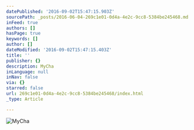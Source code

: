 ```yaml
---
datePublished: '2016-09-02T15:47:15.903Z'
sourcePath: _posts/2016-06-04-269c1e01-0d4a-4e2c-9cc8-5384be245468.md
inFeed: true
authors: []
hasPage: true
keywords: []
author: []
dateModified: '2016-09-02T15:47:15.403Z'
title: ''
publisher: {}
description: MyCha
inLanguage: null
inNav: false
via: {}
starred: false
url: 269c1e01-0d4a-4e2c-9cc8-5384be245468/index.html
_type: Article

---
```

![MyCha](https://the-grid-user-content.s3-us-west-2.amazonaws.com/f97bf2fd-83a7-4f22-889a-455c3d876ba0.png)